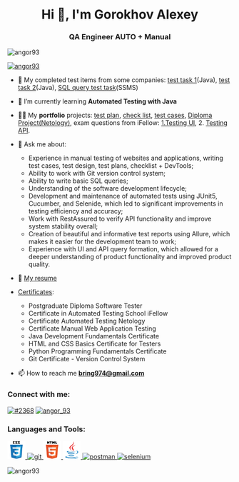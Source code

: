 <h1 align="center">Hi 👋, I'm Gorokhov Alexey</h1>
<h3 align="center">QA Engineer AUTO + Manual</h3>

<p align="left"> <img src="https://komarev.com/ghpvc/?username=angor93&label=Profile%20views&color=0e75b6&style=flat" alt="angor93" /> </p>

<p align="left"> <a href="https://github.com/ryo-ma/github-profile-trophy"><img src="https://github-profile-trophy.vercel.app/?username=angor93" alt="angor93" /></a> </p>

- 🔭 My completed test items from some companies: [test task 1](https://github.com/ANgor93/GorokhovJava11TestTask)(Java), [test task 2](https://github.com/ANgor93/TestTaskIFellow/tree/main)(Java), [SQL query test task](https://github.com/ANgor93/SQL-query-test-task/tree/main)(SSMS)
- 🌱 I’m currently learning **Automated Testing with Java**
- 👨‍💻 My **portfolio** projects: [test plan](https://docs.google.com/document/d/1DWmTT2QiZaB2vC8j9a12iPPtNnU76-dOQsyBvopN7-U/edit?usp=sharing), [check list](https://docs.google.com/document/d/1r3oImCng8EgwBtc4MERKhk-lDMiPG6vp8TYzW97yfyA/edit?usp=sharing), [test cases](https://docs.google.com/spreadsheets/d/1CewEeTB4xnHAgkDslJbcNru02DVVxV7hAVrZ7QQN4Lc/edit?usp=sharing), [Diploma Project(Netology)](https://github.com/ANgor93/Diploma-NETOLOGY), exam questions from iFellow: [1.Testing UI](https://github.com/ANgor93/FinalTaskOne), 2. [Testing API](https://github.com/ANgor93/FinalTaskTwo).

- 💬 Ask me about: 

    * Experience in manual testing of websites and applications, writing test cases, test design, test plans, checklist + DevTools;
    * Ability to work with Git version control system;
    * Ability to write basic SQL queries;
    * Understanding of the software development lifecycle;
    * Development and maintenance of automated tests using JUnit5, Cucumber, and Selenide, which led to significant improvements in testing efficiency and accuracy;
    * Work with RestAssured to verify API functionality and improve system stability overall;
    * Creation of beautiful and informative test reports using Allure, which makes it easier for the development team to work;
    * Experience with UI and API query formation, which allowed for a deeper understanding of product functionality and improved product quality.
   
- 📄 [My resume](https://docs.google.com/document/d/1DkCR4YrlvWKydNvFKNkLoBj2m3-0RTqGfCS0LC6FDSE/edit#)
- [Certificates](https://disk.yandex.ru/d/1ANIXsNIAhZYWQ):
    * Postgraduate Diploma Software Tester
    * Certificate in Automated Testing School iFellow
    * Certificate Automated Testing Netology
    * Certificate Manual Web Application Testing
    * Java Development Fundamentals Certificate
    * HTML and CSS Basics Certificate for Testers
    * Python Programming Fundamentals Certificate
    * Git Certificate - Version Control System
- 📫 How to reach me **bring974@gmail.com** 

<h3 align="left">Connect with me:</h3>
<p align="left">
<a href="https://discord.gg/#2368" target="blank"><img align="center" src="https://raw.githubusercontent.com/rahuldkjain/github-profile-readme-generator/master/src/images/icons/Social/discord.svg" alt="#2368" height="30" width="40" /></a> <a href="https://t.me/angor_93" target="blank"><img align="center" src="https://w7.pngwing.com/pngs/224/500/png-transparent-telegram-logo-computer-icons-others-miscellaneous-blue-angle.png" alt="angor_93" height="30" width="30" /></a>
</p>

<h3 align="left">Languages and Tools:</h3>
<p align="left"> <a href="https://www.w3schools.com/css/" target="_blank" rel="noreferrer"> <img src="https://raw.githubusercontent.com/devicons/devicon/master/icons/css3/css3-original-wordmark.svg" alt="css3" width="40" height="40"/> </a> <a href="https://git-scm.com/" target="_blank" rel="noreferrer"> <img src="https://www.vectorlogo.zone/logos/git-scm/git-scm-icon.svg" alt="git" width="40" height="40"/> </a> <a href="https://www.w3.org/html/" target="_blank" rel="noreferrer"> <img src="https://raw.githubusercontent.com/devicons/devicon/master/icons/html5/html5-original-wordmark.svg" alt="html5" width="40" height="40"/> </a> <a href="https://www.java.com" target="_blank" rel="noreferrer"> <img src="https://raw.githubusercontent.com/devicons/devicon/master/icons/java/java-original.svg" alt="java" width="40" height="40"/> </a> <a href="https://postman.com" target="_blank" rel="noreferrer"> <img src="https://www.vectorlogo.zone/logos/getpostman/getpostman-icon.svg" alt="postman" width="40" height="40"/> </a> <a href="https://www.selenium.dev" target="_blank" rel="noreferrer"> <img src="https://raw.githubusercontent.com/detain/svg-logos/780f25886640cef088af994181646db2f6b1a3f8/svg/selenium-logo.svg" alt="selenium" width="40" height="40"/> </a> </p>

<p><img align="center" src="https://github-readme-stats.vercel.app/api/top-langs?username=angor93&show_icons=true&locale=en&layout=compact" alt="angor93" /></p>
